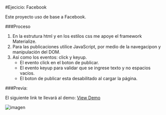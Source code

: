 #Ejecicio: Facebook

Este proyecto uso de base a Facebook.

###Proceso

1. En la estrutura html y en los estilos css me apoye el framework Materialize. 
2. Para las publicaciones utilice JavaScript, por medio de la navegacipon y manipulación del DOM. 
3. Así como los eventos: click y keyup. 
	* El evento click en el boton de publicar. 
	* El evento keyup para validar que se ingrese texto y no espacios vacíos. 
	* El boton de publicar esta desabilitado al cargar la página.


###Previa:

El siguiente link te llevará al demo: [View Demo](https://jenniferjara.github.io/facebook-demo "Demo")

![imagen](http://i68.tinypic.com/35mhzd5.png)